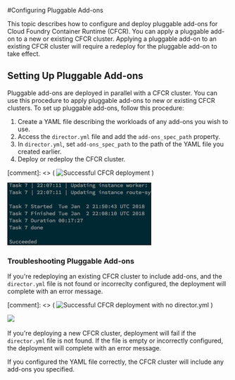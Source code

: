 #Configuring Pluggable Add-ons

This topic describes how to configure and deploy pluggable add-ons for Cloud Foundry Container Runtime (CFCR). You can apply a pluggable add-on to a new or existing CFCR cluster. Applying a pluggable add-on to an existing CFCR cluster will require a redeploy for the pluggable add-on to take effect.

## Setting Up Pluggable Add-ons

Pluggable add-ons are deployed in parallel with a CFCR cluster. You can use this procedure to apply pluggable add-ons to new or existing CFCR clusters. To set up pluggable add-ons, follow this procedure:

1. Create a YAML file describing the workloads of any add-ons you wish to use.
1. Access the `director.yml` file and add the `add-ons_spec_path` property.
1. In `director.yml`, set `add-ons_spec_path` to the path of the YAML file you created earlier.
1. Deploy or redeploy the CFCR cluster.

[comment]: <> ( ![Successful CFCR deployment](./images/common/cfcr-successful-deploy.png "Successful CFCR deployment") )

<img src="../images/common/cfcr-successful-deploy.png">

### Troubleshooting Pluggable Add-ons

If you're redeploying an existing CFCR cluster to include add-ons, and the `director.yml` file is not found or incorreclty configured, the deployment will complete with an error message.

[comment]: <> ( ![Successful CFCR deployment with no director.yml](./images/common/cfcr-error-no-yml.png "Successful CFCR deployment with no director.yml") )

<img src="../images/common/cfcr-error-no-yml.png">

If you're deploying a new CFCR cluster, deployment will fail if the `director.yml` file is not found. If the file is empty or incorrectly configured, the deployment will complete with an error message.

If you configured the YAML file correctly, the CFCR cluster will include any add-ons you specified. 
